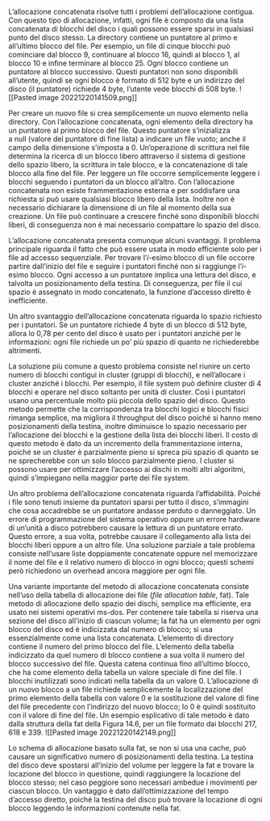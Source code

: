 L’allocazione concatenata risolve tutti i problemi dell’allocazione contigua. Con questo tipo di allocazione, infatti, ogni file è composto da una lista concatenata di blocchi del disco i quali possono essere sparsi in qualsiasi punto del disco stesso. La directory contiene un puntatore al primo e all’ultimo blocco del file. Per esempio, un file di cinque blocchi può cominciare dal blocco 9, continuare al blocco 16, quindi al blocco 1, al blocco 10 e infine terminare al blocco 25.
Ogni blocco contiene un puntatore al blocco successivo. Questi puntatori non sono disponibili all’utente, quindi se ogni blocco è formato di 512 byte e un indirizzo del disco (il puntatore) richiede 4 byte, l’utente vede blocchi di 508 byte.
![[Pasted image 20221220141509.png]]

Per creare un nuovo file si crea semplicemente un nuovo elemento nella directory. 
Con l’allocazione concatenata, ogni elemento della directory ha un puntatore al primo blocco del file. 
Questo puntatore s’inizializza a null (valore del puntatore di fine lista) a indicare un file vuoto; anche il campo della dimensione s’imposta a 0. 
Un’operazione di scrittura nel file determina la ricerca di un blocco libero attraverso il sistema di gestione dello spazio libero, la scrittura in tale blocco, e la concatenazione di tale blocco alla fine del file. 
Per leggere un file occorre semplicemente leggere i blocchi seguendo i puntatori da un blocco all’altro. 
Con l’allocazione concatenata non esiste frammentazione esterna e per soddisfare una richiesta si può usare qualsiasi blocco libero della lista. Inoltre non è necessario dichiarare la dimensione di un file al momento della sua creazione. Un file può continuare a crescere finché sono disponibili blocchi liberi, di conseguenza non è mai necessario compattare lo spazio del disco.

L’allocazione concatenata presenta comunque alcuni svantaggi. 
Il problema principale riguarda il fatto che può essere usata in modo efficiente solo per i file ad accesso sequenziale. 
Per trovare l’_i_-esimo blocco di un file occorre partire dall’inizio del file e seguire i puntatori finché non si raggiunge l’_i_-esimo blocco. Ogni accesso a un puntatore implica una lettura del disco, e talvolta un posizionamento della testina. Di conseguenza, per file il cui spazio è assegnato in modo concatenato, la funzione d’accesso diretto è inefficiente.

Un altro svantaggio dell’allocazione concatenata riguarda lo spazio richiesto per i puntatori. Se un puntatore richiede 4 byte di un blocco di 512 byte, allora lo 0,78 per cento del disco è usato per i puntatori anziché per le informazioni: ogni file richiede un po’ più spazio di quanto ne richiederebbe altrimenti.

La soluzione più comune a questo problema consiste nel riunire un certo numero di blocchi contigui in cluster (gruppi di blocchi), e nell’allocare i cluster anziché i blocchi. Per esempio, il file system può definire cluster di 4 blocchi e operare nel disco soltanto per unità di cluster. Così i puntatori usano una percentuale molto più piccola dello spazio del disco. Questo metodo permette che la corrispondenza tra blocchi logici e blocchi fisici rimanga semplice, ma migliora il throughput del disco poiché si hanno meno posizionamenti della testina, inoltre diminuisce lo spazio necessario per l’allocazione dei blocchi e la gestione della lista dei blocchi liberi. Il costo di questo metodo è dato da un incremento della frammentazione interna, poiché se un cluster è parzialmente pieno si spreca più spazio di quanto se ne sprecherebbe con un solo blocco parzialmente pieno. I cluster si possono usare per ottimizzare l’accesso ai dischi in molti altri algoritmi, quindi s’impiegano nella maggior parte dei file system.

Un altro problema dell’allocazione concatenata riguarda l’affidabilità. Poiché i file sono tenuti insieme da puntatori sparsi per tutto il disco, s’immagini che cosa accadrebbe se un puntatore andasse perduto o danneggiato. Un errore di programmazione del sistema operativo oppure un errore hardware di un’unità a disco potrebbero causare la lettura di un puntatore errato. Questo errore, a sua volta, potrebbe causare il collegamento alla lista dei blocchi liberi oppure a un altro file. Una soluzione parziale a tale problema consiste nell’usare liste doppiamente concatenate oppure nel memorizzare il nome del file e il relativo numero di blocco in ogni blocco; questi schemi però richiedono un overhead ancora maggiore per ogni file.

Una variante importante del metodo di allocazione concatenata consiste nell’uso della tabella di allocazione dei file (_file allocation table_, fat). 
Tale metodo di allocazione dello spazio dei dischi, semplice ma efficiente, era usato nei sistemi operativi ms-dos. Per contenere tale tabella si riserva una sezione del disco all’inizio di ciascun volume; la fat ha un elemento per ogni blocco del disco ed è indicizzata dal numero di blocco; si usa essenzialmente come una lista concatenata.
L’elemento di directory contiene il numero del primo blocco del file. L’elemento della tabella indicizzato da quel numero di blocco contiene a sua volta il numero del blocco successivo del file. 
Questa catena continua fino all’ultimo blocco, che ha come elemento della tabella un valore speciale di fine del file. I blocchi inutilizzati sono indicati nella tabella da un valore 0. L’allocazione di un nuovo blocco a un file richiede semplicemente la localizzazione del primo elemento della tabella con valore 0 e la sostituzione del valore di fine del file precedente con l’indirizzo del nuovo blocco; lo 0 è quindi sostituito con il valore di fine del file. Un esempio esplicativo di tale metodo è dato dalla struttura della fat della Figura 14.6, per un file formato dai blocchi 217, 618 e 339.
![[Pasted image 20221220142149.png]]

Lo schema di allocazione basato sulla fat, se non si usa una cache, può causare un significativo numero di posizionamenti della testina. La testina del disco deve spostarsi all’inizio del volume per leggere la fat e trovare la locazione del blocco in questione, quindi raggiungere la locazione del blocco stesso; nel caso peggiore sono necessari ambedue i movimenti per ciascun blocco. 
Un vantaggio è dato dall’ottimizzazione del tempo d’accesso diretto, poiché la testina del disco può trovare la locazione di ogni blocco leggendo le informazioni contenute nella fat.